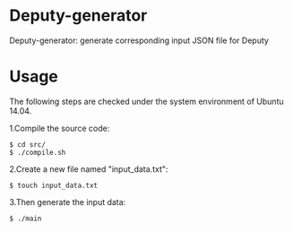 # Deputy-generator
Deputy-generator: generate corresponding input JSON file for Deputy

# Usage

The following steps are checked under the system environment of Ubuntu 14.04.

1.Compile the source code:

```
$ cd src/
$ ./compile.sh
```

2.Create a new file named "input_data.txt":

```
$ touch input_data.txt
```

3.Then generate the input data:

```
$ ./main
```
